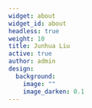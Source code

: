 ```yaml
---
widget: about
widget_id: about
headless: true
weight: 10
title: Junhua Liu
active: true
author: admin
design:
  background:
    image: ""
    image_darken: 0.1
---
```

